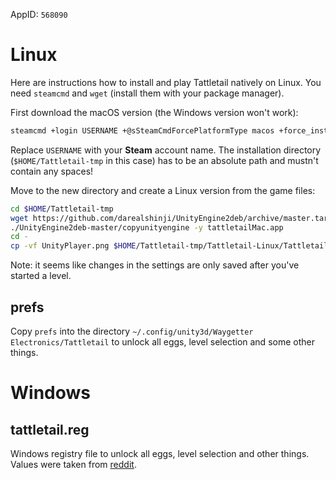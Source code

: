 AppID: `568090`

Linux
=====

Here are instructions how to install and play Tattletail natively on Linux.
You need `steamcmd` and `wget` (install them with your package manager).

First download the macOS version (the Windows version won't work):
``` sh
steamcmd +login USERNAME +@sSteamCmdForcePlatformType macos +force_install_dir $HOME/Tattletail-tmp +app_update 568090 validate +quit
```
Replace `USERNAME` with your __Steam__ account name.
The installation directory (`$HOME/Tattletail-tmp` in this case) has to be an absolute path and mustn't contain any spaces!

Move to the new directory and create a Linux version from the game files:
``` sh
cd $HOME/Tattletail-tmp
wget https://github.com/darealshinji/UnityEngine2deb/archive/master.tar.gz -O- | tar xfz -
./UnityEngine2deb-master/copyunityengine -y tattletailMac.app
cd -
cp -vf UnityPlayer.png $HOME/Tattletail-tmp/Tattletail-Linux/Tattletail_Data/Resources
```

Note: it seems like changes in the settings are only saved after you've started a level.

prefs
-----
Copy `prefs` into the directory `~/.config/unity3d/Waygetter Electronics/Tattletail` to
unlock all eggs, level selection and some other things.


Windows
=======

tattletail.reg
--------------
Windows registry file to unlock all eggs, level selection and other things.
Values were taken from [reddit](https://www.reddit.com/r/Tattletail/comments/5sbk9o/recently_made_a_discovery_on_the_save_game/).

